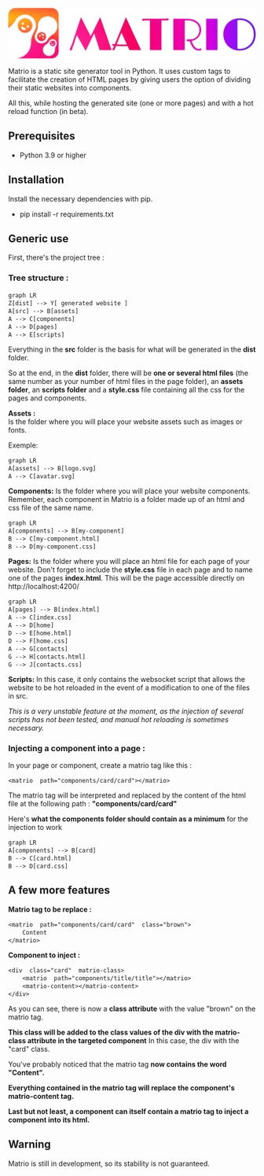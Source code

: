 ![enter image description here](https://raw.githubusercontent.com/HouriRuben/Matrio/main/SRC/assets/matrio.svg)

Matrio is a static site generator tool in Python. It uses custom tags to facilitate the creation of HTML pages by giving users the option of dividing their static websites into components.

All this, while hosting the generated site (one or more pages) and with a hot reload function (in beta).

## Prerequisites

- Python 3.9 or higher

## Installation

Install the necessary dependencies with pip.

- pip install -r requirements.txt

## Generic use

First, there's the project tree :

### Tree structure :

```mermaid
graph LR
Z[dist] --> Y[ generated website ]
A[src] --> B[assets]
A --> C[components]
A --> D[pages]
A --> E[scripts]
```

Everything in the **src** folder is the basis for what will be generated in the **dist** folder.

So at the end, in the **dist** folder, there will be **one or several html files** (the same number as your number of html files in the page folder), an **assets folder**, an **scripts folder** and a **style.css** file containing all the css for the pages and components.

**Assets :**  
Is the folder where you will place your website assets such as images or fonts.

Exemple:

```mermaid
graph LR
A[assets] --> B[logo.svg]
A --> C[avatar.svg]
```

**Components:**
Is the folder where you will place your website components. Remember, each component in Matrio is a folder made up of an html and css file of the same name.

```mermaid
graph LR
A[components] --> B[my-component]
B --> C[my-component.html]
B --> D[my-component.css]
```

**Pages:**
Is the folder where you will place an html file for each page of your website.
Don't forget to include the **style.css** file in each page and to name one of the pages **index.html**.
This will be the page accessible directly on http://localhost:4200/

```mermaid
graph LR
A[pages] --> B[index.html]
A --> C[index.css]
A --> D[home]
D --> E[home.html]
D --> F[home.css]
A --> G[contacts]
G --> H[contacts.html]
G --> J[contacts.css]
```

**Scripts:**
In this case, it only contains the websocket script that allows the website to be hot reloaded in the event of a modification to one of the files in src.

_This is a very unstable feature at the moment, as the injection of several scripts has not been tested, and manual hot reloading is sometimes necessary._

### Injecting a component into a page :

In your page or component, create a matrio tag like this :

    <matrio  path="components/card/card"></matrio>

The matrio tag will be interpreted and replaced by the content of the html file at the following path : **"components/card/card"**

Here's **what the components folder should contain as a minimum** for the injection to work

```mermaid
graph LR
A[components] --> B[card]
B --> C[card.html]
B --> D[card.css]
```

## **A few more features**

**Matrio tag to be replace :**

    <matrio  path="components/card/card"  class="brown">
        Content
    </matrio>

**Component to inject :**

    <div  class="card"  matrio-class>
    	<matrio  path="components/title/title"></matrio>
    	<matrio-content></matrio-content>
    </div>

As you can see, there is now a **class attribute** with the value "brown" on the matrio tag.

**This class will be added to the class values of the div with the matrio-class attribute in the targeted component**
In this case, the div with the "card" class.

You've probably noticed that the matrio tag **now contains the word "Content".**

**Everything contained in the matrio tag will replace the component's matrio-content tag.**

**Last but not least, a component can itself contain a matrio tag to inject a component into its html.**

## **Warning**

Matrio is still in development, so its stability is not guaranteed.
